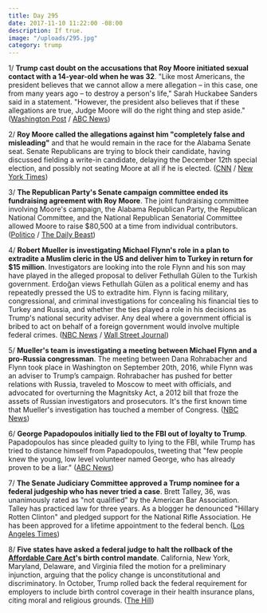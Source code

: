 ```yaml
---
title: Day 295
date: 2017-11-10 11:22:00 -08:00
description: If true.
image: "/uploads/295.jpg"
category: trump
---
```


1/ **Trump cast doubt on the accusations that Roy Moore initiated sexual contact with a 14-year-old when he was 32**. "Like most Americans, the president believes that we cannot allow a mere allegation – in this case, one from many years ago – to destroy a person's life," Sarah Huckabee Sanders said in a statement. "However, the president also believes that if these allegations are true, Judge Moore will do the right thing and step aside." ([Washington Post](https://www.washingtonpost.com/news/the-fix/wp/2017/11/10/trump-casts-doubt-on-allegations-against-roy-moore-leaving-republicans-an-impossible-choice/) / [ABC News](http://abcnews.go.com/International/white-house-trump-believes-roy-moore-step-allegations/story?id=51056217))

2/ **Roy Moore called the allegations against him "completely false and misleading"** and that he would remain in the race for the Alabama Senate seat. Senate Republicans are trying to block their candidate, having discussed fielding a write-in candidate, delaying the December 12th special election, and possibly not seating Moore at all if he is elected. ([CNN](http://www.cnn.com/2017/11/10/politics/roy-moore-sean-hannity/index.html) / [New York Times](https://www.nytimes.com/2017/11/10/us/politics/roy-moore-alabama-republican.html))

3/ **The Republican Party's Senate campaign committee ended its fundraising agreement with Roy Moore**. The joint fundraising committee involving Moore's campaign, the Alabama Republican Party, the Republican National Committee, and the National Republican Senatorial Committee allowed Moore to raise $80,500 at a time from individual contributors. ([Politico](https://www.politico.com/story/2017/11/10/nrsc-drops-out-of-fundraising-agreement-with-moore-244783) / [The Daily Beast](https://www.thedailybeast.com/senate-gop-campaign-arm-severs-financial-ties-to-roy-moore))

4/ **Robert Mueller is investigating Michael Flynn's role in a plan to extradite a Muslim cleric in the US and deliver him to Turkey in return for $15 million**. Investigators are looking into the role Flynn and his son may have played in the alleged proposal to deliver Fethullah Gülen to the Turkish government. Erdoğan views Fethullah Gülen as a political enemy and has repeatedly pressed the US to extradite him. Flynn is facing military, congressional, and criminal investigations for concealing his financial ties to Turkey and Russia, and whether the ties played a role in his decisions as Trump's national security adviser. Any deal where a government official is bribed to act on behalf of a foreign government would involve multiple federal crimes. ([NBC News](https://www.nbcnews.com/news/us-news/mueller-probing-possible-deal-between-turks-flynn-during-presidential-transition-n819616) / [Wall Street Journal](https://www.wsj.com/articles/mueller-probes-flynns-role-in-alleged-plan-to-deliver-cleric-to-turkey-1510309982))

5/ **Mueller's team is investigating a meeting between Michael Flynn and a pro-Russia congressman**. The meeting between Dana Rohrabacher and Flynn took place in Washington on September 20th, 2016, while Flynn was an adviser to Trump’s campaign. Rohrabacher has pushed for better relations with Russia, traveled to Moscow to meet with officials, and advocated for overturning the Magnitsky Act, a 2012 bill that froze the assets of Russian investigators and prosecutors. It's the first known time that Mueller's investigation has touched a member of Congress. ([NBC News](https://www.nbcnews.com/news/us-news/mueller-probing-pre-election-flynn-meeting-pro-russia-congressman-n819676))

6/ **George Papadopoulos initially lied to the FBI out of loyalty to Trump**. Papadopoulos has since pleaded guilty to lying to the FBI, while Trump has tried to distance himself from Papadopoulos, tweeting that "few people knew the young, low level volunteer named George, who has already proven to be a liar." ([ABC News](http://abcnews.go.com/Politics/trump-adviser-claims-lied-fbi-loyalty-trump-source/story?id=51059088))

7/ **The Senate Judiciary Committee approved a Trump nominee for a federal judgeship who has never tried a case**. Brett Talley, 36, was unanimously rated as "not qualified" by the American Bar Association. Talley has practiced law for three years. As a blogger he denounced "Hillary Rotten Clinton" and pledged support for the National Rifle Association. He has been approved for a lifetime appointment to the federal bench. ([Los Angeles Times](http://www.latimes.com/politics/la-na-pol-trump-judge-20171110-story.html))

8/ **Five states have asked a federal judge to halt the rollback of the <a href="{{ site.url }}{{ site.baseurl }}/trump-health-care/">Affordable Care Act</a>'s birth control mandate**. California, New York, Maryland, Delaware, and Virginia filed the motion for a preliminary injunction, arguing that the policy change is unconstitutional and discriminatory. In October, Trump rolled back the federal requirement for employers to include birth control coverage in their health insurance plans, citing moral and religious grounds. ([The Hill](http://thehill.com/business-a-lobbying/359796-five-states-ask-federal-judge-to-halt-trumps-rollback-of-birth-control))